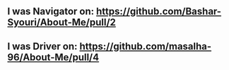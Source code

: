 

## I was Navigator on: https://github.com/Bashar-Syouri/About-Me/pull/2 

## I was Driver on: https://github.com/masalha-96/About-Me/pull/4
